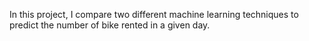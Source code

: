 In this project, I compare two different machine learning techniques to predict the number of bike rented in a given day.
